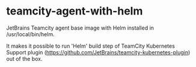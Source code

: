 # teamcity-agent-with-helm
JetBrains Teamcity agent base image with Helm installed in /usr/local/bin/helm.

It makes it possible to run 'Helm' build step of TeamCity Kubernetes Support plugin (https://github.com/JetBrains/teamcity-kubernetes-plugin) out of the box.   
